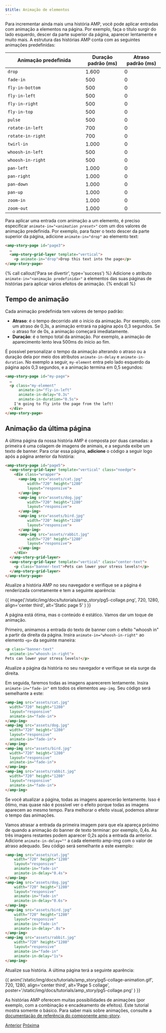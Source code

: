 ```yaml
---
$title: Animação de elementos
---
```


Para incrementar ainda mais uma história AMP, você pode aplicar entradas com animação a elementos na página. Por exemplo, faça o título surgir do lado esquerdo, descer da parte superior da página, aparecer lentamente e muito mais.  A estrutura das histórias AMP conta com as seguintes animações predefinidas:

<table>
<thead>
<tr>
  <th width="50%">Animação predefinida</th>
  <th width="25%">Duração padrão (ms)</th>
  <th width="25%">Atraso padrão (ms)</th>
</tr>
</thead>
<tbody>
<tr>
  <td><code>drop</code></td>
  <td>1.600</td>
  <td>0</td>
</tr>
<tr>
  <td><code>fade-in</code></td>
  <td>500</td>
  <td>0</td>
</tr>
<tr>
  <td><code>fly-in-bottom</code></td>
  <td>500</td>
  <td>0</td>
</tr>
<tr>
  <td><code>fly-in-left</code></td>
  <td>500</td>
  <td>0</td>
</tr>
<tr>
  <td><code>fly-in-right</code></td>
  <td>500</td>
  <td>0</td>
</tr>
<tr>
  <td><code>fly-in-top</code></td>
  <td>500</td>
  <td>0</td>
</tr>
<tr>
  <td><code>pulse</code></td>
  <td>500</td>
  <td>0</td>
</tr>
<tr>
  <td><code>rotate-in-left</code></td>
  <td>700</td>
  <td>0</td>
</tr>
<tr>
  <td><code>rotate-in-right</code></td>
  <td>700</td>
  <td>0</td>
</tr>
<tr>
  <td><code>twirl-in</code></td>
  <td>1.000</td>
  <td>0</td>
</tr>
<tr>
  <td><code>whoosh-in-left</code></td>
  <td>500</td>
  <td>0</td>
</tr>
<tr>
  <td><code>whoosh-in-right</code></td>
  <td>500</td>
  <td>0</td>
</tr>
<tr>
  <td><code>pan-left</code></td>
  <td>1.000</td>
  <td>0</td>
</tr>
<tr>
  <td><code>pan-right</code></td>
  <td>1.000</td>
  <td>0</td>
</tr>
<tr>
  <td><code>pan-down</code></td>
  <td>1.000</td>
  <td>0</td>
</tr>
<tr>
  <td><code>pan-up</code></td>
  <td>1.000</td>
  <td>0</td>
</tr>
<tr>
  <td><code>zoom-in</code></td>
  <td>1.000</td>
  <td>0</td>
</tr>
<tr>
  <td><code>zoom-out</code></td>
  <td>1.000</td>
  <td>0</td>
</tr>
</tbody>
</table>

Para aplicar uma entrada com animação a um elemento, é preciso especificar <code>animate-in="<em>&lt;animation preset></em>"</code> com um dos valores de animação predefinida.  Por exemplo, para fazer o texto descer da parte superior da página, adicione `animate-in="drop"` ao elemento text:

```html
<amp-story-page id="page3">
  …
  <amp-story-grid-layer template="vertical">
    <p animate-in="drop">Drop this text into the page</p>
</amp-story-page>
```

{% call callout('Para se divertir', type='success') %}
Adicione o atributo `animate-in="<animação predefinida>"` a elementos das suas páginas de histórias para aplicar vários efeitos de animação.
{% endcall %}

## Tempo de animação

Cada animação predefinida tem valores de tempo padrão:

* **Atraso**: é o tempo decorrido até o início da animação.  Por exemplo, com um atraso de 0,3s, a animação entrará na página após 0,3 segundos. Se o atraso for de 0s, a animação começará imediatamente.
* **Duração**: é o tempo total da animação.  Por exemplo, a animação de aparecimento lento leva 500ms do início ao fim.

É possível personalizar o tempo da animação alterando o atraso ou a duração dela por meio dos atributos `animate-in-delay` e `animate-in-duration`. No exemplo a seguir, `my-element` entra pelo lado esquerdo da página após 0,3 segundos, e a animação termina em 0,5 segundos:

```html
<amp-story-page id="my-page">
  …
  <p class="my-element"
      animate-in="fly-in-left"
      animate-in-delay="0.3s"
      animate-in-duration="0.5s">
    I'm going to fly into the page from the left!
  </div>
</amp-story-page>
```

## Animação da última página

A última página da nossa história AMP é composta por duas camadas: a primeira é uma colagem de imagens de animais, e a segunda exibe um texto de banner.  Para criar essa página, **adicione** o código a seguir logo após a página anterior da história:

```html
<amp-story-page id="page5">
  <amp-story-grid-layer template="vertical" class="noedge">
    <div class="wrapper">
      <amp-img src="assets/cat.jpg"
          width="720" height="1280"
          layout="responsive">
      </amp-img>
      <amp-img src="assets/dog.jpg"
          width="720" height="1280"
          layout="responsive">
      </amp-img>
      <amp-img src="assets/bird.jpg"
          width="720" height="1280"
          layout="responsive">
      </amp-img>
      <amp-img src="assets/rabbit.jpg"
          width="720" height="1280"
          layout="responsive">
      </amp-img>
    </div>
  </amp-story-grid-layer>
  <amp-story-grid-layer template="vertical" class="center-text">
    <p class="banner-text">Pets can lower your stress levels!</p>
  </amp-story-grid-layer>
</amp-story-page>
```
Atualize a história AMP no seu navegador e verifique se a página é renderizada corretamente e tem a seguinte aparência:

{{ image('/static/img/docs/tutorials/amp_story/pg5-collage.png', 720, 1280, align='center third', alt='Static page 5' ) }}

A página está ótima, mas o conteúdo é estático. Vamos dar um toque de animação.

Primeiro, animamos a entrada do texto de banner com o efeito "whoosh in" a partir da direita da página. Insira `animate-in="whoosh-in-right"` ao elemento `<p>` da seguinte maneira:

```html hl_lines="2"
<p class="banner-text"
  animate-in="whoosh-in-right">
Pets can lower your stress levels!</p>
```

Atualize a página da história no seu navegador e verifique se ela surge da direita. 

Em seguida, faremos todas as imagens aparecerem lentamente. Insira `animate-in="fade-in"` em todos os elementos `amp-img`. Seu código será semelhante a este:

```html hl_lines="4 9 14 19"
<amp-img src="assets/cat.jpg"
  width="720" height="1280"
  layout="responsive"
  animate-in="fade-in">
</amp-img>
<amp-img src="assets/dog.jpg"
  width="720" height="1280"
  layout="responsive"
  animate-in="fade-in">
</amp-img>
<amp-img src="assets/bird.jpg"
  width="720" height="1280"
  layout="responsive"
  animate-in="fade-in">
</amp-img>
<amp-img src="assets/rabbit.jpg"
  width="720" height="1280"
  layout="responsive"
  animate-in="fade-in">
</amp-img>
```


Se você atualizar a página, todas as imagens aparecerão lentamente.  Isso é ótimo, mas quase não é possível ver o efeito porque todas as imagens aparecem ao mesmo tempo. Para melhorar o efeito visual, podemos alterar o tempo das animações.

Vamos atrasar a entrada da primeira imagem para que ela apareça próximo de quando a animação do banner de texto terminar: por exemplo, 0,4s. As três imagens restantes podem aparecer 0,2s após a entrada da anterior. Adicione `animate-in-delay=""` a cada elemento amp-img com o valor de atraso adequado. Seu código será semelhante a este exemplo:

```html hl_lines="5 11 17 23"
<amp-img src="assets/cat.jpg"
    width="720" height="1280"
    layout="responsive"
    animate-in="fade-in" 
    animate-in-delay="0.4s">
</amp-img>
<amp-img src="assets/dog.jpg"
    width="720" height="1280"
    layout="responsive"
    animate-in="fade-in" 
    animate-in-delay="0.6s">
</amp-img>
<amp-img src="assets/bird.jpg"
    width="720" height="1280"
    layout="responsive"
    animate-in="fade-in"
    animate-in-delay=".8s">
</amp-img>
<amp-img src="assets/rabbit.jpg"
    width="720" height="1280"
    layout="responsive"
    animate-in="fade-in"
    animate-in-delay="1s">
</amp-img>

```

Atualize sua história.  A última página terá a seguinte aparência:

{{ anim('/static/img/docs/tutorials/amp_story/pg5-collage-animation.gif', 720, 1280, align='center third', alt='Page 5 collage', poster='/static/img/docs/tutorials/amp_story/pg5-collage.png' ) }}

As histórias AMP oferecem muitas possibilidades de animações (por exemplo, com a combinação e encadeamento de efeitos). Este tutorial mostra somente o básico. Para saber mais sobre animações, consulte a [documentação de referência do componente amp-story](/pt_br/docs/reference/components/amp-story.html#animations).


<div class="prev-next-buttons">
  <a class="button prev-button" href="/pt_br/docs/getting_started/visual_story/add_more_pages.html"><span class="arrow-prev">Anterior</span></a>
  <a class="button next-button" href="/pt_br/docs/getting_started/visual_story/create_bookend.html"><span class="arrow-next">Próxima</span></a>
</div>
 
